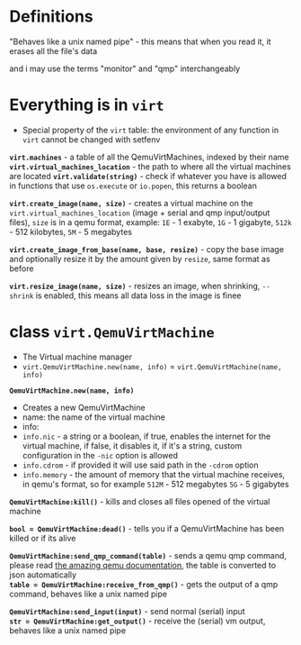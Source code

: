 # Definitions
"Behaves like a unix named pipe" - this means that when you read it, it erases all the file's data

and i may use the terms "monitor" and "qmp" interchangeably

# Everything is in `virt`
- Special property of the `virt` table: the environment of any function in `virt` cannot be changed with setfenv

**`virt.machines`** - a table of all the QemuVirtMachines, indexed by their name  
**`virt.virtual_machines_location`** - the path to where all the virtual machines are located
**`virt.validate(string)`** - check if whatever you have is allowed in functions that use `os.execute` or `io.popen`, this returns a boolean

**`virt.create_image(name, size)`** - creates a virtual machine on the `virt.virtual_machines_location` (image + serial and qmp input/output files), `size` is in a qemu format, example: `1E` - 1 exabyte, `1G` - 1 gigabyte, `512k` - 512 kilobytes, `5M` - 5 megabytes

**`virt.create_image_from_base(name, base, resize)`** - copy the base image and optionally resize it by the amount given by `resize`, same format as before

**`virt.resize_image(name, size)`** - resizes an image, when shrinking, `--shrink` is enabled, this means all data loss in the image is finee


# class `virt.QemuVirtMachine`
- The Virtual machine manager
- `virt.QemuVirtMachine.new(name, info)` = `virt.QemuVirtMachine(name, info)`

**`QemuVirtMachine.new(name, info)`**  
- Creates a new QemuVirtMachine
- name: the name of the virtual machine
- info:
 - `info.nic` - a string or a boolean, if true, enables the internet for the virtual machine, if false, it disables it, if it's a string, custom configuration in the `-nic` option is allowed
 - `info.cdrom` - if provided it will use said path in the `-cdrom` option
 - `info.memory` - the amount of memory that the virtual machine receives, in qemu's format, so for example `512M` - 512 megabytes `5G` - 5 gigabytes

**`QemuVirtMachine:kill()`** - kills and closes all files opened of the virtual machine

**`bool = QemuVirtMachine:dead()`** - tells you if a QemuVirtMachine has been killed or if its alive

**`QemuVirtMachine:send_qmp_command(table)`** - sends a qemu qmp command, please read [the amazing qemu documentation](https://www.qemu.org/docs/master/interop/qemu-qmp-ref.html#qapidoc-1), the table is converted to json automatically  
**`table = QemuVirtMachine:receive_from_qmp()`** - gets the output of a qmp command, behaves like a unix named pipe  

**`QemuVirtMachine:send_input(input)`** - send normal (serial) input  
**`str = QemuVirtMachine:get_output()`** - receive the (serial) vm output, behaves like a unix named pipe

